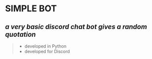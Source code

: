 # **SIMPLE BOT**
## *a very basic discord chat bot gives a random quotation*

> - developed in Python  
> - developed for Discord
